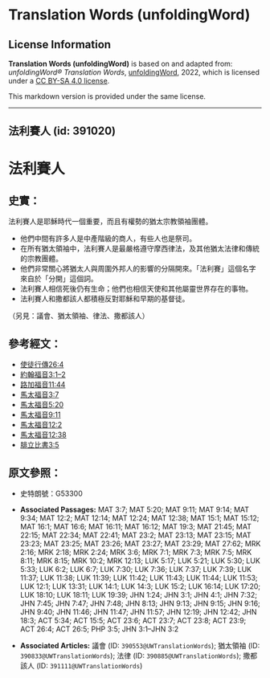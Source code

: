 # Translation Words (unfoldingWord)

## License Information

**Translation Words (unfoldingWord)** is based on and adapted from: _unfoldingWord® Translation Words_, [unfoldingWord](https://unfoldingword.org/utw), 2022, which is licensed under a [CC BY-SA 4.0 license](https://creativecommons.org/licenses/by-sa/4.0/legalcode.en).

This markdown version is provided under the same license.



--------------------------------

## 法利賽人 (id: 391020)

法利賽人
====

史實：
---

法利賽人是耶穌時代一個重要，而且有權勢的猶太宗教領袖團體。

* 他們中間有許多人是中產階級的商人，有些人也是祭司。
* 在所有猶太領袖中，法利賽人是最嚴格遵守摩西律法，及其他猶太法律和傳統的宗教團體。
* 他們非常關心將猶太人與周圍外邦人的影響的分隔開來。「法利賽」這個名字來自於「分開」這個詞。
* 法利賽人相信死後仍有生命；他們也相信天使和其他屬靈世界存在的事物。
* 法利賽人和撒都該人都積極反對耶穌和早期的基督徒。

（另見：議會、猶太領袖、律法、撒都該人）

參考經文：
-----

* [使徒行傳26:4](https://ref.ly/Acts26:4)
* [約翰福音3:1–2](https://ref.ly/John3:1-John3:2)
* [路加福音11:44](https://ref.ly/Luke11:44)
* [馬太福音3:7](https://ref.ly/Matt3:7)
* [馬太福音5:20](https://ref.ly/Matt5:20)
* [馬太福音9:11](https://ref.ly/Matt9:11)
* [馬太福音12:2](https://ref.ly/Matt12:2)
* [馬太福音12:38](https://ref.ly/Matt12:38)
* [腓立比書3:5](https://ref.ly/Phil3:5)

原文參照：
-----

* 史特朗號：G53300

* **Associated Passages:** MAT 3:7; MAT 5:20; MAT 9:11; MAT 9:14; MAT 9:34; MAT 12:2; MAT 12:14; MAT 12:24; MAT 12:38; MAT 15:1; MAT 15:12; MAT 16:1; MAT 16:6; MAT 16:11; MAT 16:12; MAT 19:3; MAT 21:45; MAT 22:15; MAT 22:34; MAT 22:41; MAT 23:2; MAT 23:13; MAT 23:15; MAT 23:23; MAT 23:25; MAT 23:26; MAT 23:27; MAT 23:29; MAT 27:62; MRK 2:16; MRK 2:18; MRK 2:24; MRK 3:6; MRK 7:1; MRK 7:3; MRK 7:5; MRK 8:11; MRK 8:15; MRK 10:2; MRK 12:13; LUK 5:17; LUK 5:21; LUK 5:30; LUK 5:33; LUK 6:2; LUK 6:7; LUK 7:30; LUK 7:36; LUK 7:37; LUK 7:39; LUK 11:37; LUK 11:38; LUK 11:39; LUK 11:42; LUK 11:43; LUK 11:44; LUK 11:53; LUK 12:1; LUK 13:31; LUK 14:1; LUK 14:3; LUK 15:2; LUK 16:14; LUK 17:20; LUK 18:10; LUK 18:11; LUK 19:39; JHN 1:24; JHN 3:1; JHN 4:1; JHN 7:32; JHN 7:45; JHN 7:47; JHN 7:48; JHN 8:13; JHN 9:13; JHN 9:15; JHN 9:16; JHN 9:40; JHN 11:46; JHN 11:47; JHN 11:57; JHN 12:19; JHN 12:42; JHN 18:3; ACT 5:34; ACT 15:5; ACT 23:6; ACT 23:7; ACT 23:8; ACT 23:9; ACT 26:4; ACT 26:5; PHP 3:5; JHN 3:1–JHN 3:2
* **Associated Articles:** 議會 (ID: `390553@UWTranslationWords`); 猶太領袖 (ID: `390833@UWTranslationWords`); 法律 (ID: `390885@UWTranslationWords`); 撒都該人 (ID: `391111@UWTranslationWords`)

